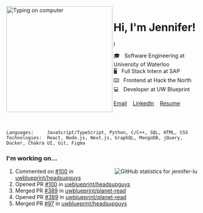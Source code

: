 <img alt="Typing on computer" align="left" src="https://user-images.githubusercontent.com/49915445/159070893-e409d37a-b21e-4943-91de-8976e11f349b.gif" height="280" />

# Hi, I'm Jennifer!

<img alt="I enjoy programming, visual arts, and going on long walks." src="https://user-images.githubusercontent.com/49915445/159123311-2eba7ea0-734c-486e-8dd2-bd563fe2268d.gif" height="15" />

🎓&nbsp;&nbsp;&nbsp;Software Engineering at University of Waterloo  
🖥️&nbsp;&nbsp;&nbsp;Full Stack Intern at SAP  
⌨️&nbsp;&nbsp;&nbsp;Frontend at Hack the North  
💻&nbsp;&nbsp;&nbsp;Developer at UW Blueprint  

[Email](mailto:jenniferlugm@gmail.com)&nbsp;&nbsp;&nbsp;
[LinkedIn](https://www.linkedin.com/in/-jennifer/)&nbsp;&nbsp;&nbsp;
[Resume](https://drive.google.com/file/d/1A7oh6rMxuEHC9ZxJwCmbTTNm3_gHMrE6/view?usp=sharing)&nbsp;&nbsp;&nbsp;

<br /><br />

```
Languages:     JavaScript/TypeScript, Python, C/C++, SQL, HTML, CSS
Technologies:  React, Node.js, Next.js, GraphQL, MongoDB, jQuery, Docker, Chakra UI, Git, Figma
```

### I'm working on...

<img align=right alt="GitHub statistics for jennifer-lu" src="https://github-readme-stats.vercel.app/api?username=jennifer-lu&count_private=true&hide_title=true&hide_border=true&show_icons=true&bg_color=e9e3d9&text_color=817a69&title_color=817a69&icon_color=817a69" />

<!--START_SECTION:activity-->
1. Commented on [#100](https://github.com/uwblueprint/headsupguys/issues/100) in [uwblueprint/headsupguys](https://github.com/uwblueprint/headsupguys)
2. Opened PR [#100](https://github.com/uwblueprint/headsupguys/pull/100) in [uwblueprint/headsupguys](https://github.com/uwblueprint/headsupguys)
3. Merged PR [#389](https://github.com/uwblueprint/planet-read/pull/389) in [uwblueprint/planet-read](https://github.com/uwblueprint/planet-read)
4. Opened PR [#389](https://github.com/uwblueprint/planet-read/pull/389) in [uwblueprint/planet-read](https://github.com/uwblueprint/planet-read)
5. Merged PR [#97](https://github.com/uwblueprint/headsupguys/pull/97) in [uwblueprint/headsupguys](https://github.com/uwblueprint/headsupguys)
<!--END_SECTION:activity-->
